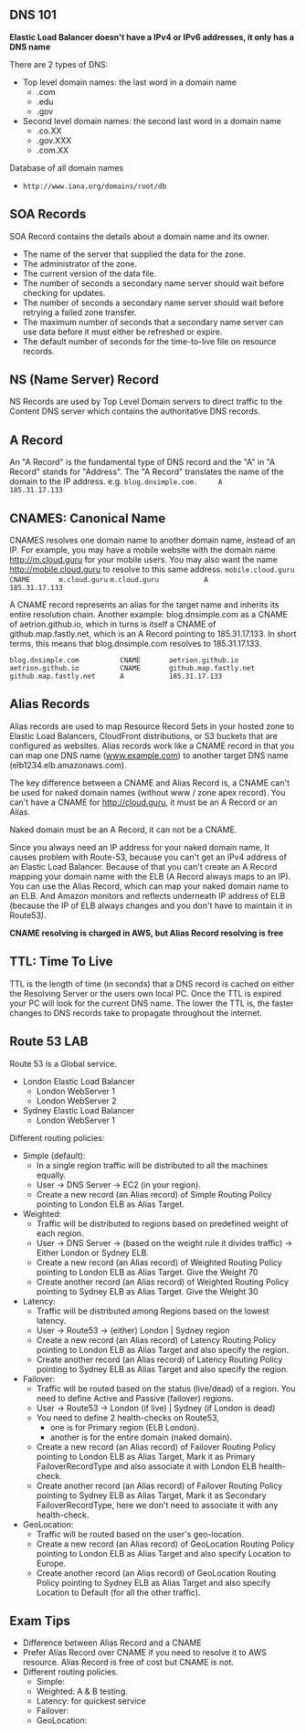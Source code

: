 ## DNS 101 ##
**Elastic Load Balancer doesn't have a IPv4 or IPv6 addresses, it only has a DNS name**

There are 2 types of DNS:
- Top level domain names: the last word in a domain name
    - .com
    - .edu
    - .gov
- Second level domain names: the second last word in a domain name
    - .co.XX
    - .gov.XXX
    - .com.XX

Database of all domain names
* `http://www.iana.org/domains/root/db`


## SOA Records ##
SOA Record contains the details about a domain name and its owner.
- The name of the server that supplied the data for the zone.
- The administrator of the zone.
- The current version of the data file.
- The number of seconds a secondary name server should wait before checking for updates.
- The number of seconds a secondary name server should wait before retrying a failed zone transfer.
- The maximum number of seconds that a secondary name server can use data before it must either be refreshed or expire.
- The default number of seconds for the time-to-live file on resource records.


## NS (Name Server) Record ##
NS Records are used by Top Level Domain servers to direct traffic to the Content DNS server which contains the authoritative DNS records.


## A Record ##
An "A Record" is the fundamental type of DNS record and the "A" in "A Record" stands for "Address".
The "A Record" translates the name of the domain to the IP address.
    e.g. `blog.dnsimple.com.     A       185.31.17.133`


## CNAMES: Canonical Name ##
CNAMES resolves one domain name to another domain name, instead of an IP.
For example, you may have a mobile website with the domain name http://m.cloud.guru for your mobile users. You may also want the name http://mobile.cloud.guru to resolve to this same address.
`mobile.cloud.guru      CNAME       m.cloud.guru`
`m.cloud.guru           A           185.31.17.133`

A CNAME record represents an alias for the target name and inherits its entire resolution chain.
Another example: blog.dnsimple.com as a CNAME of aetrion.github.io, which in turns is itself a CNAME of github.map.fastly.net, which is an A Record pointing to 185.31.17.133. In short terms, this means that blog.dnsimple.com resolves to 185.31.17.133.

`blog.dnsimple.com          CNAME       aetrion.github.io`
`aetrion.github.io          CNAME       github.map.fastly.net`
`github.map.fastly.net      A           185.31.17.133`


## Alias Records ##
Alias records are used to map Resource Record Sets in your hosted zone to Elastic Load Balancers, CloudFront distributions, or S3 buckets that are configured as websites.
Alias records work like a CNAME record in that you can map one DNS name (www.example.com) to another target DNS name (elb1234.elb.amazonaws.com).

The key difference between a CNAME and Alias Record is, a CNAME can't be used for naked domain names (without www / zone apex record). You can't have a CNAME for http://cloud.guru, it must be an A Record or an Alias.

Naked domain must be an A Record, it can not be a CNAME.

Since you always need an IP address for your naked domain name, It causes problem with Route-53, because you can't get an IPv4 address of an Elastic Load Balancer. Because of that you can't create an A Record mapping your domain name with the ELB (A Record always maps to an IP). You can use the Alias Record, which can map your naked domain name to an ELB. And Amazon monitors and reflects underneath IP address of ELB (because the IP of ELB always changes and you don't have to maintain it in Route53).

**CNAME resolving is charged in AWS, but Alias Record resolving is free**


## TTL: Time To Live ##
TTL is the length of time (in seconds) that a DNS record is cached on either the Resolving Server or the users own local PC. Once the TTL is expired your PC will look for the current DNS name. The lower the TTL is, the faster changes to DNS records take to propagate throughout the internet.



## Route 53 LAB ##
Route 53 is a Global service.

- London Elastic Load Balancer
    - London WebServer 1
    - London WebServer 2
- Sydney Elastic Load Balancer
    - London WebServer 1

Different routing policies:
- Simple (default):
    - In a single region traffic will be distributed to all the machines equally.
    - User -> DNS Server -> EC2 (in your region).
    - Create a new record (an Alias record) of Simple Routing Policy pointing to London ELB as Alias Target.
- Weighted:
    - Traffic will be distributed to regions based on predefined weight of each region.
    - User -> DNS Server -> (based on the weight rule it divides traffic) -> Either London or Sydney ELB.
    - Create a new   record (an Alias record) of Weighted Routing Policy pointing to London ELB as Alias Target. Give the Weight 70
    - Create another record (an Alias record) of Weighted Routing Policy pointing to Sydney ELB as Alias Target. Give the Weight 30
- Latency:
    - Traffic will be distributed among Regions based on the lowest latency.
    - User -> Route53 -> (either) London | Sydney region
    - Create a new   record (an Alias record) of Latency Routing Policy pointing to London ELB as Alias Target and also specify the region.
    - Create another record (an Alias record) of Latency Routing Policy pointing to Sydney ELB as Alias Target and also specify the region.
- Failover:
    - Traffic will be routed based on the status (live/dead) of a region. You need to define Active and Passive (failover) regions.
    - User -> Route53 -> London (if live) | Sydney (if London is dead)
    - You need to define 2 health-checks on Route53,
        - one is for Primary region (ELB London).
        - another is for the entire domain (naked domain).
    - Create a new   record (an Alias record) of Failover Routing Policy pointing to London ELB as Alias Target, Mark it as Primary   FailoverRecordType and also associate it with London ELB health-check.
    - Create another record (an Alias record) of Failover Routing Policy pointing to Sydney ELB as Alias Target, Mark it as Secondary FailoverRecordType, here we don't need to associate it with any health-check.
- GeoLocation:
    - Traffic will be routed based on the user's geo-location.
    - Create a new   record (an Alias record) of GeoLocation Routing Policy pointing to London ELB as Alias Target and also specify Location to Europe.
    - Create another record (an Alias record) of GeoLocation Routing Policy pointing to Sydney ELB as Alias Target and also specify Location to Default (for all the other traffic).


## Exam Tips ##
- Difference between Alias Record and a CNAME
- Prefer Alias Record over CNAME if you need to resolve it to AWS resource. Alias Record is free of cost but CNAME is not.
- Different routing policies.
    - Simple:
    - Weighted: A & B testing.
    - Latency: for quickest service
    - Failover:
    - GeoLocation:

